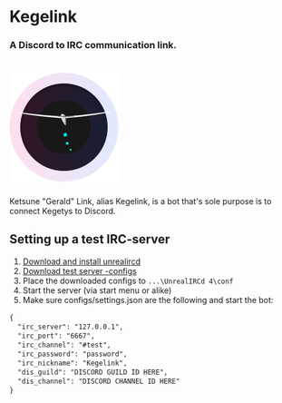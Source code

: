 # Kegelink
### A Discord to IRC communication link.
# <a href='https://github.com/ahoys/kegelink'><img src='assets/kegelink.png?raw=true' height='192' alt='Kegelink' /></a>

Ketsune "Gerald" Link, alias Kegelink, is a bot that's sole purpose is to connect Kegetys to Discord.

## Setting up a test IRC-server

1. [Download and install unrealircd](https://www.unrealircd.org/download)
2. [Download test server -configs](https://github.com/ahoys/kegelink/blob/master/assets/unrealircd.conf)
3. Place the downloaded configs to `...\UnrealIRCd 4\conf`
4. Start the server (via start menu or alike)
5. Make sure configs/settings.json are the following and start the bot:
```
{
  "irc_server": "127.0.0.1",
  "irc_port": "6667",
  "irc_channel": "#test",
  "irc_password": "password",
  "irc_nickname": "Kegelink",
  "dis_guild": "DISCORD GUILD ID HERE",
  "dis_channel": "DISCORD CHANNEL ID HERE"
}
```
